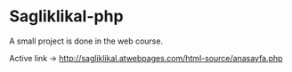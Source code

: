 # Sagliklikal-php

A small project is done in the web course.

Active link -> http://sagliklikal.atwebpages.com/html-source/anasayfa.php
